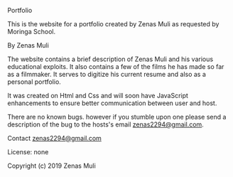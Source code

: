 Portfolio

This is the website for a portfolio created by Zenas Muli as requested by
Moringa School.

By Zenas Muli

The website contains a brief description of Zenas Muli and his various
educational exploits. It also contains a few of the films he has made so far as
a filmmaker. It serves to digitize his current resume and also as a personal
portfolio.


It was created on Html and Css and will soon have JavaScript enhancements to
ensure better communication between user and host.

There are no known bugs. however if you stumble upon one please send a
description of the bug to the hosts's email zenas2294@gmail.com.

Contact
zenas2294@gmail.com


License: none

Copyright (c) 2019 Zenas Muli
